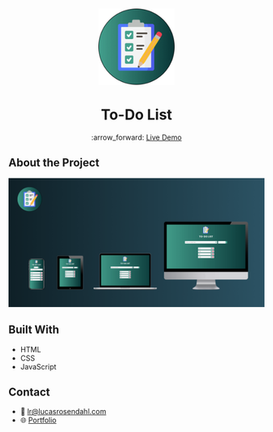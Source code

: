 <br />
<p align="center">
  <a href="#">
    <img src="https://github.com/Luchkiin/ToDo-List-JavaScript/blob/master/img/readme-icon.png" alt="Logo" width="150" height="150">
  </a>
  <h1 align="center">To-Do List</h1>
    <p align="center">
    :arrow_forward: <a href="https://luchkiin.github.io/ToDo-List-JavaScript/"> Live Demo</a>
  </p>
</p>

## About the Project

<img src="https://github.com/Luchkiin/ToDo-List-JavaScript/blob/master/img/readme-img.png" alt="Logo" width="Auto" height="Auto">

## Built With
* HTML
* CSS
* JavaScript

## Contact
* :email: <a href="mailto:lr@lucasrosendahl.com">lr@lucasrosendahl.com</a>
* :globe_with_meridians: <a href="https://lucasrosendahl.com" target="_blank">Portfolio</a>

